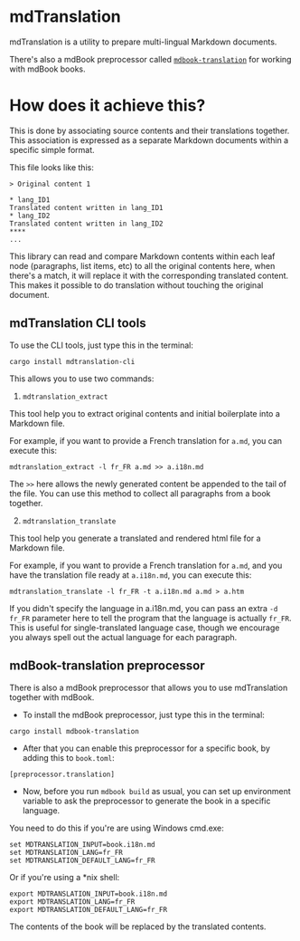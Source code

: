 # mdTranslation

mdTranslation is a utility to prepare multi-lingual Markdown documents.

There's also a mdBook preprocessor called [`mdbook-translation`](./mdbook-translation) for working with mdBook books.

# How does it achieve this?

This is done by associating source contents and their translations together.
This association is expressed as a separate Markdown documents within a specific simple format.

This file looks like this:
````text
> Original content 1

* lang_ID1
Translated content written in lang_ID1
* lang_ID2
Translated content written in lang_ID2
****
...
````

This library can read and compare Markdown contents within each leaf node (paragraphs, list items, etc)
to all the original contents here, when there's a match, it will replace it with the corresponding translated content. This makes it possible to do translation without touching the original document.

## mdTranslation CLI tools

To use the CLI tools, just type this in the terminal:
```shell
cargo install mdtranslation-cli
```
This allows you to use two commands:

1. `mdtranslation_extract`

This tool help you to extract original contents and initial boilerplate into a Markdown file.

For example, if you want to provide a French translation for `a.md`, you can execute this:

```shell
mdtranslation_extract -l fr_FR a.md >> a.i18n.md
```

The `>>` here allows the newly generated content be appended to the tail of the file. You can use this method to collect all paragraphs from a book together.


2. `mdtranslation_translate`

This tool help you generate a translated and rendered html file for a Markdown file.

For example, if you want to provide a French translation for `a.md`, and you have the translation file ready at `a.i18n.md`, you can execute this:

```shell
mdtranslation_translate -l fr_FR -t a.i18n.md a.md > a.htm
```

If you didn't specify the language in a.i18n.md, you can pass an extra `-d fr_FR` parameter here to tell the program that the language is actually `fr_FR`. This is useful for single-translated language case, though we encourage you always spell out the actual language for each paragraph.

## mdBook-translation preprocessor
There is also a mdBook preprocessor that allows you to use mdTranslation together with mdBook.

* To install the mdBook preprocessor, just type this in the terminal:
```shell
cargo install mdbook-translation
```

* After that you can enable this preprocessor for a specific book, by adding this to `book.toml`:
```text
[preprocessor.translation]
```

* Now, before you run `mdbook build` as usual, you can set up environment variable to ask the preprocessor
to generate the book in a specific language. 

You need to do this if you're are using Windows cmd.exe:
```text
set MDTRANSLATION_INPUT=book.i18n.md
set MDTRANSLATION_LANG=fr_FR
set MDTRANSLATION_DEFAULT_LANG=fr_FR
```
Or if you're using a *nix shell:
```shell
export MDTRANSLATION_INPUT=book.i18n.md
export MDTRANSLATION_LANG=fr_FR
export MDTRANSLATION_DEFAULT_LANG=fr_FR
```

The contents of the book will be replaced by the translated contents.
